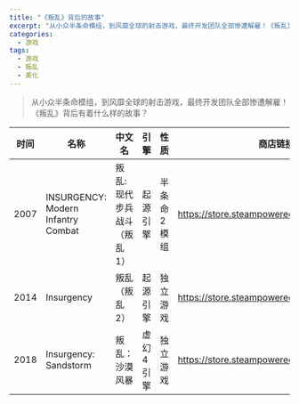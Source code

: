 ```yaml
---
title: "《叛乱》背后的故事"
excerpt: "从小众半条命模组，到风靡全球的射击游戏，最终开发团队全部惨遭解雇！《叛乱》背后有着什么样的故事？"
categories:
  - 游戏
tags:
  - 游戏
  - 叛乱
  - 美化
---
```


> 从小众半条命模组，到风靡全球的射击游戏，最终开发团队全部惨遭解雇！《叛乱》背后有着什么样的故事？

| 时间 | 名称                               | 中文名                      | 引擎      | 性质        | 商店链接                                   |
| ---- | ---------------------------------- | --------------------------- | --------- | ----------- | ------------------------------------------ |
| 2007 | INSURGENCY: Modern Infantry Combat | 叛乱: 现代步兵战斗（叛乱1） | 起源引擎  | 半条命2模组 | https://store.steampowered.com/app/17700/  |
| 2014 | Insurgency                         | 叛乱（叛乱2）               | 起源引擎  | 独立游戏    | https://store.steampowered.com/app/222880/ |
| 2018 | Insurgency: Sandstorm              | 叛乱：沙漠风暴              | 虚幻4引擎 | 独立游戏    | https://store.steampowered.com/app/581320/ |

